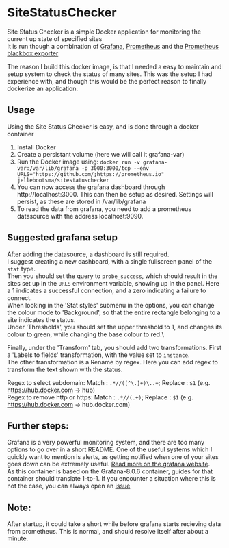 # SiteStatusChecker
Site Status Checker is a simple Docker application for monitoring the current up state of specified sites\
It is run though a combination of [Grafana](https://grafana.com/), [Prometheus](https://prometheus.io/) and the [Prometheus blackbox exporter](https://github.com/prometheus/blackbox_exporter)

The reason I build this docker image, is that I needed a easy to maintain and setup system to check the status of many sites.
This was the setup I had experience with, and though this would be the perfect reason to finally dockerize an application.

## Usage
Using the Site Status Checker is easy, and is done through a docker container

1. Install Docker
2. Create a persistant volume (here we will call it grafana-var)
3. Run the Docker image using: `docker run -v grafana-var:/var/lib/grafana -p 3000:3000/tcp --env URLS="https://github.com/;https://prometheus.io" jellebootsma/sitestatuschecker`
4. You can now access the grafana dashboard through http://localhost:3000. This can then be setup as desired. Settings will persist, as these are stored in /var/lib/grafana
5. To read the data from grafana, you need to add a prometheus datasource with the address localhost:9090.


## Suggested grafana setup

After adding the datasource, a dashboard is still required.\
I suggest creating a new dashboard, with a single fullscreen panel of the `stat` type.\
Then you should set the query to `probe_success`, which should result in the sites set up in the `URLS` environment variable, showing up in the panel. Here a 1 indicates a successful connection, and a zero indicating a failure to connect. \
When looking in the 'Stat styles' submenu in the options, you can change the colour mode to 'Background', so that the entire rectangle belonging to a site indicates the status.\
Under 'Thresholds', you should set the upper threshold to 1, and changes its colour to green, while changing the base colour to red.\

Finally, under the 'Transform' tab, you should add two transformations. First a 'Labels to fields' transformation, with the value set to `instance`.\
The other transformation is a Rename by regex. Here you can add regex to transform the text shown with the status.

Regex to select subdomain: Match : `.*//([^\.]+)\..+`; Replace : `$1`   (e.g. https://hub.docker.com -> hub)\
Regex to remove http or https: Match : `.*//(.+)`; Replace : `$1`       (e.g. https://hub.docker.com -> hub.docker.com)


## Further steps:
Grafana is a very powerful monitoring system, and there are too many options to go over in a short README. One of the useful systems which I quickly want to mention is alerts, as getting notified when one of your sites goes down can be extremely useful. [Read more on the grafana website](https://grafana.com/docs/grafana/latest/alerting/).\
As this container is based on the Grafana-8.0.6 container, guides for that container should translate 1-to-1. If you encounter a situation where this is not the case, you can always open an [issue](https://github.com/JelleBootsma/SiteStatusChecker/issues)

## Note:
After startup, it could take a short while before grafana starts recieving data from prometheus. This is normal, and should resolve itself after about a minute.
